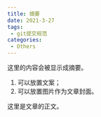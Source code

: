 ```yaml
---
title: 摘要
date: 2021-3-27
tags:
 - git提交规范
categories:
 - Others
---
```

这里的内容会被显示成摘要。

1. 可以放置文案；
2. 可以放置图片作为文章封面。

<!-- more -->

这里是文章的正文。
